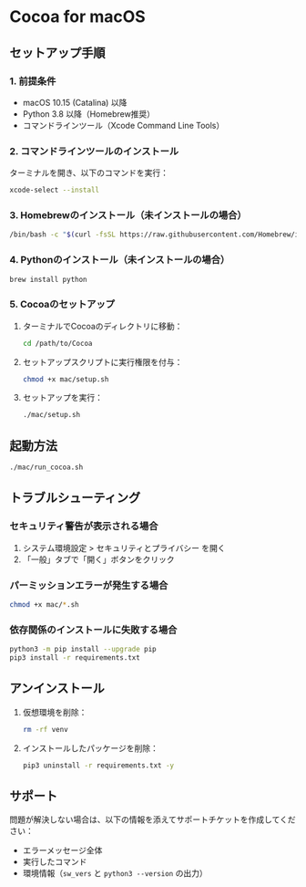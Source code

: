 # Cocoa for macOS

## セットアップ手順

### 1. 前提条件
- macOS 10.15 (Catalina) 以降
- Python 3.8 以降（Homebrew推奨）
- コマンドラインツール（Xcode Command Line Tools）

### 2. コマンドラインツールのインストール

ターミナルを開き、以下のコマンドを実行：

```bash
xcode-select --install
```

### 3. Homebrewのインストール（未インストールの場合）

```bash
/bin/bash -c "$(curl -fsSL https://raw.githubusercontent.com/Homebrew/install/HEAD/install.sh)"
```

### 4. Pythonのインストール（未インストールの場合）

```bash
brew install python
```

### 5. Cocoaのセットアップ

1. ターミナルでCocoaのディレクトリに移動：
   ```bash
   cd /path/to/Cocoa
   ```

2. セットアップスクリプトに実行権限を付与：
   ```bash
   chmod +x mac/setup.sh
   ```

3. セットアップを実行：
   ```bash
   ./mac/setup.sh
   ```

## 起動方法

```bash
./mac/run_cocoa.sh
```

## トラブルシューティング

### セキュリティ警告が表示される場合

1. システム環境設定 > セキュリティとプライバシー を開く
2. 「一般」タブで「開く」ボタンをクリック

### パーミッションエラーが発生する場合

```bash
chmod +x mac/*.sh
```

### 依存関係のインストールに失敗する場合

```bash
python3 -m pip install --upgrade pip
pip3 install -r requirements.txt
```

## アンインストール

1. 仮想環境を削除：
   ```bash
   rm -rf venv
   ```
2. インストールしたパッケージを削除：
   ```bash
   pip3 uninstall -r requirements.txt -y
   ```

## サポート

問題が解決しない場合は、以下の情報を添えてサポートチケットを作成してください：
- エラーメッセージ全体
- 実行したコマンド
- 環境情報（`sw_vers` と `python3 --version` の出力）
